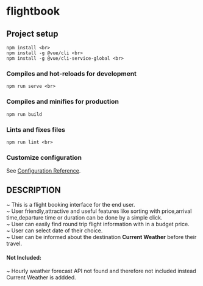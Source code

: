 # flightbook

## Project setup
```
npm install <br>
npm install -g @vue/cli <br>
npm install -g @vue/cli-service-global <br>
```

### Compiles and hot-reloads for development
```
npm run serve <br>
```

### Compiles and minifies for production
```
npm run build
```

### Lints and fixes files
```
npm run lint <br>
```

### Customize configuration
See [Configuration Reference](https://cli.vuejs.org/config/).

## DESCRIPTION
~ This is a flight booking interface for the end user. <br>
~ User friendly,attractive and useful features like sorting with price,arrival time,departure time or duration can be done by a simple click. <br>
~ User can easily find round trip flight information with in a budget price. <br>
~ User can select date of their choice. <br>
~ User can be informed about the destination <b>Current Weather</b> before their travel. <br>

#### Not Included:

~ Hourly weather forecast API not found and therefore not included instead Current Weather is addded.<br>


